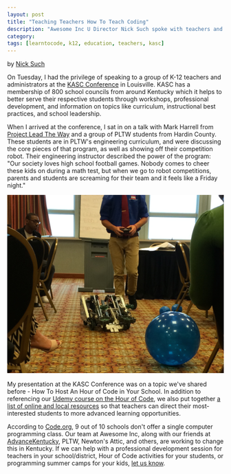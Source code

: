 ```yaml
---
layout: post
title: "Teaching Teachers How To Teach Coding"
description: "Awesome Inc U Director Nick Such spoke with teachers and K-12 administrators at the KASC Conference in Louisville this week about How To Host An Hour of Code at Your School"
category: 
tags: [learntocode, k12, education, teachers, kasc]
---
```


by [Nick Such](https://plus.google.com/+NickSuch/)

On Tuesday, I had the privilege of speaking to a group of K-12 teachers and administrators at the [KASC Conference](http://www.kasc.net/2010/?page_id=26) in Louisville. KASC has a membership of 800 school councils from around Kentucky which it helps to better serve their respective students through workshops, professional development, and information on topics like curriculum, instructional best practices, and school leadership. 

When I arrived at the conference, I sat in on a talk with Mark Harrell from [Project Lead The Way](http://www.pltwky.org) and a group of PLTW students from Hardin County. These students are in PLTW's engineering curriculum, and were discussing the core pieces of that program, as well as showing off their competition robot. Their engineering instructor described the power of the program: "Our society loves high school football games. Nobody comes to cheer these kids on during a math test, but when we go to robot competitions, parents and students are screaming for their team and it feels like a Friday night."

![Hardin County PLTW students with robot at KASC Conference 2014](/img/blog/kasc-pltw-robot.jpg)

My presentation at the KASC Conference was on a topic we've shared before - How To Host An Hour of Code in Your School. In addition to referencing our [Udemy course on the Hour of Code](https://www.udemy.com/hourofcode/), we also put together [a list of online and local resources](http://bit.ly/codekasc) so that teachers can direct their most-interested students to more advanced learning opportunities.

According to [Code.org](http://code.org/stats), 9 out of 10 schools don't offer a single computer programming class. Our team at Awesome Inc, along with our friends at [AdvanceKentucky](http://www.advancekentucky.com/kycoders?showall=1&limitstart=), PLTW, Newton's Attic, and others, are working to change this in Kentucky. If we can help with a professional development session for teachers in your school/district, Hour of Code activities for your students, or programming summer camps for your kids, [let us know](mailto:founders@awesomeinc.org?Subject=Awesome%20Inc%20U%20K-12%20training).